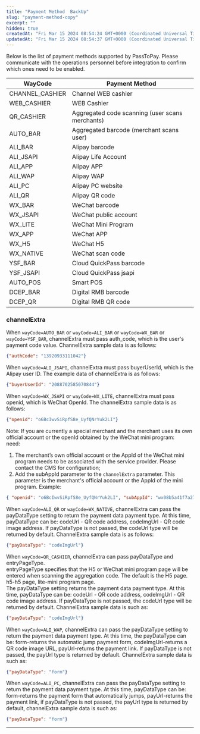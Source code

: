 ```yaml
---
title: "Payment Method  BackUp"
slug: "payment-method-copy"
excerpt: ""
hidden: true
createdAt: "Fri Mar 15 2024 08:54:24 GMT+0000 (Coordinated Universal Time)"
updatedAt: "Fri Mar 15 2024 08:54:37 GMT+0000 (Coordinated Universal Time)"
---
```

Below is the list of payment methods supported by PassToPay. Please communicate with the operations personnel before integration to confirm which ones need to be enabled.

| WayCode         | Payment Method                                  |
| --------------- | ----------------------------------------------- |
| CHANNEL_CASHIER | Channel WEB cashier                             |
| WEB_CASHIER     | WEB Cashier                                     |
| QR_CASHIER      | Aggregated code scanning (user scans merchants) |
| AUTO_BAR        | Aggregated barcode (merchant scans user)        |
| ALI_BAR         | Alipay barcode                                  |
| ALI_JSAPI       | Alipay Life Account                             |
| ALI_APP         | Alipay APP                                      |
| ALI_WAP         | Alipay WAP                                      |
| ALI_PC          | Alipay PC website                               |
| ALI_QR          | Alipay QR code                                  |
| WX_BAR          | WeChat barcode                                  |
| WX_JSAPI        | WeChat public account                           |
| WX_LITE         | WeChat Mini Program                             |
| WX_APP          | WeChat APP                                      |
| WX_H5           | WeChat H5                                       |
| WX_NATIVE       | WeChat scan code                                |
| YSF_BAR         | Cloud QuickPass barcode                         |
| YSF_JSAPI       | Cloud QuickPass jsapi                           |
| AUTO_POS        | Smart POS                                       |
| DCEP_BAR        | Digital RMB barcode                             |
| DCEP_QR         | Digital RMB QR code                             |

### channelExtra

When `wayCode=AUTO_BAR` or `wayCode=ALI_BAR` or `wayCode=WX_BAR` or `wayCode=YSF_BAR`, channelExtra must pass auth_code, which is the user's payment code value. ChannelExtra sample data is as follows:

```json
{"authCode": "13920933111042"}
```

When `wayCode=ALI_JSAPI`, channelExtra must pass buyerUserId, which is the Alipay user ID. The example data of channelExtra is as follows:

```json
{"buyerUserId": "2088702585070844"}
```

When `wayCode=WX_JSAPI` or `wayCode=WX_LITE`, channelExtra must pass openid, which is WeChat OpenId. The channelExtra sample data is as follows:

```json
{"openid": "o6BcIwvSiRpfS8e_UyfQNrYuk2LI"}
```

Note: If you are currently a special merchant and the merchant uses its own official account or the openId obtained by the WeChat mini program:  
need: 

1. The merchant’s own official account or the AppId of the WeChat mini program needs to be associated with the service provider. Please contact the CMS for configuration;
2. Add the subAppId parameter to the `channelExtra` parameter. This parameter is the merchant's official account or the AppId of the mini program. Example:

```json
{ "openid": "o6BcIwvSiRpfS8e_UyfQNrYuk2LI", "subAppId": "wx08b5a41f7a27abf1" }
```

When `wayCode=ALI_QR` or `wayCode=WX_NATIVE`, channelExtra can pass the payDataType setting to return the payment data payment type. At this time, payDataType can be: codeUrl - QR code address, codeImgUrl - QR code image address. If payDataType is not passed, the codeUrl type will be returned by default. ChannelExtra sample data is as follows:

```json
{"payDataType": "codeImgUrl"}
```

When `wayCode=QR_CASHIER`, channelExtra can pass payDataType and entryPageType.  
entryPageType specifies that the H5 or WeChat mini program page will be entered when scanning the aggregation code. The default is the H5 page. h5-h5 page, lite-mini program page.  
The payDataType setting returns the payment data payment type. At this time, payDataType can be: codeUrl - QR code address, codeImgUrl - QR code image address. If payDataType is not passed, the codeUrl type will be returned by default. ChannelExtra sample data is such as:

```json
{"payDataType": "codeImgUrl"}
```

When `wayCode=ALI_WAP`, channelExtra can pass the payDataType setting to return the payment data payment type. At this time, the payDataType can be: form-returns the automatic jump payment form, codeImgUrl-returns a QR code image URL, payUrl-returns the payment link. If payDataType is not passed, the payUrl type is returned by default. ChannelExtra sample data is such as:

```json
{"payDataType": "form"}
```

When `wayCode=ALI_PC`, channelExtra can pass the payDataType setting to return the payment data payment type. At this time, payDataType can be: form-returns the payment form that automatically jumps, payUrl-returns the payment link, if payDataType is not passed, the payUrl type is returned by default, channelExtra sample data is such as:

```json
{"payDataType": "form"}
```

***
